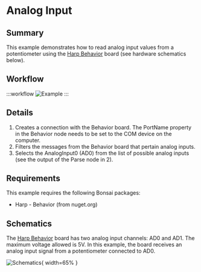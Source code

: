 # Analog Input

## Summary
This example demonstrates how to read analog input values from a potentiometer using the [Harp Behavior](https://harp-tech.org/api/Harp.Behavior.html) board (see hardware schematics below).


## Workflow

:::workflow
![Example](~/workflows/HarpExamples/BehaviorBoard/AnalogInput/AnalogInput.bonsai)
:::


## Details
1. Creates a connection with the Behavior board. The PortName property in the Behavior node needs to be set to the COM device on the computer. 
2. Filters the messages from the Behavior board that pertain analog inputs.
3. Selects the AnalogInput0 (AD0) from the list of possible analog inputs (see the output of the Parse node in 2).


## Requirements
This example requires the following Bonsai packages:
- Harp - Behavior (from nuget.org)


## Schematics
The [Harp Behavior](https://harp-tech.org/api/Harp.Behavior.html) board has two analog input channels: AD0 and AD1. The maximum voltage allowed is 5V. In this example, the board receives an analog input signal from a potentiometer connected to AD0.

![Schematics](./AnalogInput.png){ width=65% }


